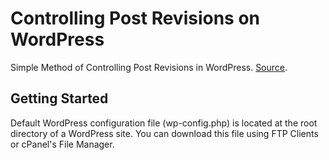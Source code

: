 # Controlling Post Revisions on WordPress
Simple Method of Controlling Post Revisions in WordPress. [Source](https://iftekhar.net/blog/how-to-control-post-revisions-in-wordpress-manually/).

## Getting Started
Default WordPress configuration file (wp-config.php) is located at the root directory of a WordPress site. You can download this file using FTP Clients or cPanel's File Manager.
